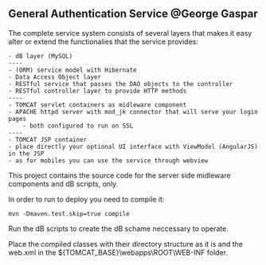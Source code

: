 General Authentication Service @George Gaspar
---

The complete service system consists of several layers that makes it easy alter or extend the functionalies that the service provides:

	- dB layer (MySQL)
	----
	- (ORM) service model with Hibernate
	- Data Access Object layer
	- RESTful service that passes the DAO objects to the controller
	- RESTful controller layer to provide HTTP methods
	----
	- TOMCAT servlet containers as midleware component
	- APACHE httpd server with mod_jk connector that will serve your login pages
		- both configured to run on SSL
	----
	- TOMCAT JSP container 
	- place directly your optional UI interface with ViewModel (AngularJS) in the JSP
	- as for mobiles you can use the service through webview

This project contains the source code for the server side midleware components and dB scripts, only. 

In order to run to deploy you need to compile it:

    mvn -Dmaven.test.skip=true compile 

Run the dB scripts to create the dB schame neccessary to operate. 

Place the compiled classes with their directory structure as it is and the web.xml in the ${TOMCAT_BASE}\webapps\ROOT\WEB-INF folder.


    
